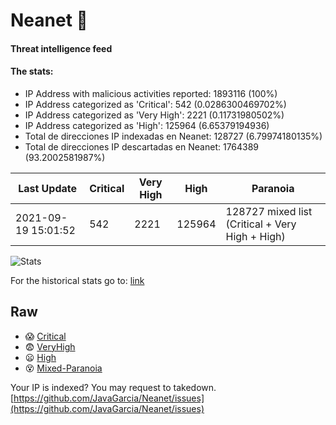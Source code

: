 # Neanet :hocho:
#### Threat intelligence feed
#### The stats:

- IP Address with malicious activities reported: 1893116 (100%)
- IP Address categorized as 'Critical':  542 (0.0286300469702%)
- IP Address categorized as 'Very High':  2221 (0.11731980502%)
- IP Address categorized as 'High':  125964 (6.65379194936)
- Total de direcciones IP indexadas en Neanet:  128727 (6.79974180135%)
- Total de direcciones IP descartadas en Neanet:  1764389 (93.2002581987%)

| Last Update | Critical | Very High | High | Paranoia |
| --- | --- | --- | --- | --- |
| 2021-09-19 15:01:52 | 542 | 2221 | 125964 | 128727 mixed list (Critical + Very High + High)|

![Stats](https://docs.google.com/spreadsheets/d/e/2PACX-1vSnaNMIXVabIpDJjufMlzH7poXnshF3mgd8Is1g9ytUEzVsP5my4Trn8f-xkoLLQ38xpL3HtmUexLo6/pubchart?oid=501124687&format=image)

For the historical stats go to: [link](/stats.csv)
## Raw
- :scream: [Critical](https://raw.githubusercontent.com/JavaGarcia/Neanet/master/blacklists/neanet_critical.txt)
- :fearful: [VeryHigh](https://raw.githubusercontent.com/JavaGarcia/Neanet/master/blacklists/neanet_veryHigh.txtt)
- :frowning: [High](https://raw.githubusercontent.com/JavaGarcia/Neanet/master/blacklists/neanet_high.txt)
- :dizzy_face: [Mixed-Paranoia](https://raw.githubusercontent.com/JavaGarcia/Neanet/master/blacklists/neanet_all.txt)


Your IP is indexed? You may request to takedown. [https://github.com/JavaGarcia/Neanet/issues](https://github.com/JavaGarcia/Neanet/issues)













































































































































































































































































































































































































































































































































































































































































































































































































































































































































































































































































































































































































































































































































































































































































































































































































































































































































































































































































































































































































































































































































































































































































































































































































































































































































































































































































































































































































































































































































































































































































































































































































































































































































































































































































































































































































































































































































































































































































































































































































































































































































































































































































































































































































































































































































































































































































































































































































































































































































































































































































































































































































































































































































































































































































































































































































































































































































































































































































































































































































































































































































































































































































































































































































































































































































































































































































































































































































































































































































































































































































































































































































































































































































































































































































































































































































































































































































































































































































































































































































































































































































































































































































































































































































































































































































































































































































































































































































































































































































































































































































